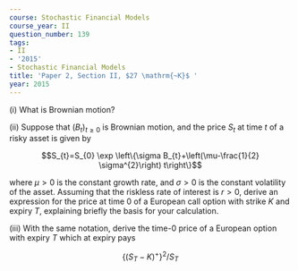 ```yaml
---
course: Stochastic Financial Models
course_year: II
question_number: 139
tags:
- II
- '2015'
- Stochastic Financial Models
title: 'Paper 2, Section II, $27 \mathrm{~K}$ '
year: 2015
---
```




(i) What is Brownian motion?

(ii) Suppose that $\left(B_{t}\right)_{t \geqslant 0}$ is Brownian motion, and the price $S_{t}$ at time $t$ of a risky asset is given by

$$S_{t}=S_{0} \exp \left\{\sigma B_{t}+\left(\mu-\frac{1}{2} \sigma^{2}\right) t\right\}$$

where $\mu>0$ is the constant growth rate, and $\sigma>0$ is the constant volatility of the asset. Assuming that the riskless rate of interest is $r>0$, derive an expression for the price at time 0 of a European call option with strike $K$ and expiry $T$, explaining briefly the basis for your calculation.

(iii) With the same notation, derive the time-0 price of a European option with expiry $T$ which at expiry pays

$$\left\{\left(S_{T}-K\right)^{+}\right\}^{2} / S_{T}$$